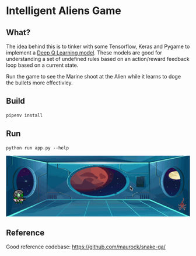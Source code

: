 # Intelligent Aliens Game

## What?

The idea behind this is to tinker with some Tensorflow, Keras and Pygame to implement a [Deep Q Learning model](https://www.analyticsvidhya.com/blog/2019/04/introduction-deep-q-learning-python/). These models are good for understanding a set of undefined rules based on an action/reward feedback loop based on a current state.

Run the game to see the Marine shoot at the Alien while it learns to doge the bullets more effectivley.

## Build
```sh
pipenv install
```

## Run
```
python run app.py --help
```

![](alien.gif)

## Reference
Good reference codebase: https://github.com/maurock/snake-ga/
